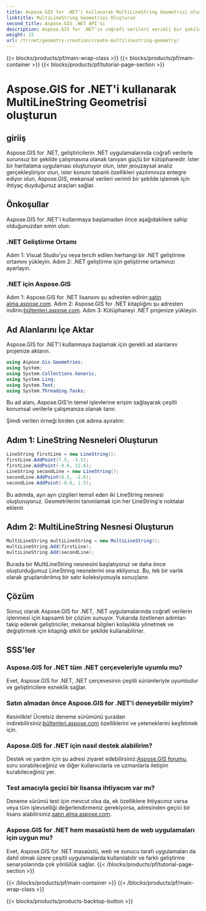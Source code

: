 ```yaml
---
title: Aspose.GIS for .NET'i kullanarak MultiLineString Geometrisi oluşturun
linktitle: MultiLineString Geometrisi Oluşturun
second_title: Aspose.GIS .NET API'si
description: Aspose.GIS for .NET'in coğrafi verileri verimli bir şekilde yönetme gücünü keşfedin. Sorunsuz bir deneyim için hemen indirin.
weight: 15
url: /tr/net/geometry-creation/create-multilinestring-geometry/
---
```


{{< blocks/products/pf/main-wrap-class >}}
{{< blocks/products/pf/main-container >}}
{{< blocks/products/pf/tutorial-page-section >}}

# Aspose.GIS for .NET'i kullanarak MultiLineString Geometrisi oluşturun

## giriiş
Aspose.GIS for .NET, geliştiricilerin .NET uygulamalarında coğrafi verilerle sorunsuz bir şekilde çalışmasına olanak tanıyan güçlü bir kütüphanedir. İster bir haritalama uygulaması oluşturuyor olun, ister jeouzaysal analiz gerçekleştiriyor olun, ister konum tabanlı özellikleri yazılımınıza entegre ediyor olun, Aspose.GIS, mekansal verileri verimli bir şekilde işlemek için ihtiyaç duyduğunuz araçları sağlar.
## Önkoşullar
Aspose.GIS for .NET'i kullanmaya başlamadan önce aşağıdakilere sahip olduğunuzdan emin olun:
### .NET Geliştirme Ortamı
Adım 1: Visual Studio'yu veya tercih edilen herhangi bir .NET geliştirme ortamını yükleyin.
Adım 2: .NET geliştirme için geliştirme ortamınızı ayarlayın.
### .NET için Aspose.GIS
 Adım 1: Aspose.GIS for .NET lisansını şu adresten edinin:[satın alma.aspose.com](https://purchase.aspose.com/buy).
 Adım 2: Aspose.GIS for .NET kitaplığını şu adresten indirin:[bültenleri.aspose.com](https://releases.aspose.com/gis/net/).
Adım 3: Kütüphaneyi .NET projenize yükleyin.

## Ad Alanlarını İçe Aktar
Aspose.GIS for .NET'i kullanmaya başlamak için gerekli ad alanlarını projenize aktarın.

```csharp
using Aspose.Gis.Geometries;
using System;
using System.Collections.Generic;
using System.Linq;
using System.Text;
using System.Threading.Tasks;
```
Bu ad alanı, Aspose.GIS'in temel işlevlerine erişim sağlayarak çeşitli konumsal verilerle çalışmanıza olanak tanır.

Şimdi verilen örneği birden çok adıma ayıralım:
## Adım 1: LineString Nesneleri Oluşturun
```csharp
LineString firstLine = new LineString();
firstLine.AddPoint(7.5, -3.5);
firstLine.AddPoint(-9.6, 12.6);
LineString secondLine = new LineString();
secondLine.AddPoint(8.5, -2.6);
secondLine.AddPoint(-8.6, 1.5);
```
Bu adımda, ayrı ayrı çizgileri temsil eden iki LineString nesnesi oluşturuyoruz. Geometrilerini tanımlamak için her LineString'e noktalar eklenir.
## Adım 2: MultiLineString Nesnesi Oluşturun
```csharp
MultiLineString multiLineString = new MultiLineString();
multiLineString.Add(firstLine);
multiLineString.Add(secondLine);
```
Burada bir MultiLineString nesnesini başlatıyoruz ve daha önce oluşturduğumuz LineString nesnelerini ona ekliyoruz. Bu, tek bir varlık olarak gruplandırılmış bir satır koleksiyonuyla sonuçlanır.

## Çözüm
Sonuç olarak Aspose.GIS for .NET, .NET uygulamalarında coğrafi verilerin işlenmesi için kapsamlı bir çözüm sunuyor. Yukarıda özetlenen adımları takip ederek geliştiriciler, mekansal bilgileri kolaylıkla yönetmek ve değiştirmek için kitaplığı etkili bir şekilde kullanabilirler.
## SSS'ler
### Aspose.GIS for .NET tüm .NET çerçeveleriyle uyumlu mu?
Evet, Aspose.GIS for .NET, .NET çerçevesinin çeşitli sürümleriyle uyumludur ve geliştiricilere esneklik sağlar.
### Satın almadan önce Aspose.GIS for .NET'i deneyebilir miyim?
 Kesinlikle! Ücretsiz deneme sürümünü şuradan indirebilirsiniz:[bültenleri.aspose.com](https://releases.aspose.com/) özelliklerini ve yeteneklerini keşfetmek için.
### Aspose.GIS for .NET için nasıl destek alabilirim?
 Destek ve yardım için şu adresi ziyaret edebilirsiniz:[Aspose.GIS forumu](https://forum.aspose.com/c/gis/33), soru sorabileceğiniz ve diğer kullanıcılarla ve uzmanlarla iletişim kurabileceğiniz yer.
### Test amacıyla geçici bir lisansa ihtiyacım var mı?
Deneme sürümü test için mevcut olsa da, ek özelliklere ihtiyacınız varsa veya tüm işlevselliği değerlendirmeniz gerekiyorsa, adresinden geçici bir lisans alabilirsiniz.[satın alma.aspose.com](https://purchase.aspose.com/temporary-license/).
### Aspose.GIS for .NET hem masaüstü hem de web uygulamaları için uygun mu?
Evet, Aspose.GIS for .NET masaüstü, web ve sunucu tarafı uygulamaları da dahil olmak üzere çeşitli uygulamalarda kullanılabilir ve farklı geliştirme senaryolarında çok yönlülük sağlar.
{{< /blocks/products/pf/tutorial-page-section >}}

{{< /blocks/products/pf/main-container >}}
{{< /blocks/products/pf/main-wrap-class >}}

{{< blocks/products/products-backtop-button >}}
